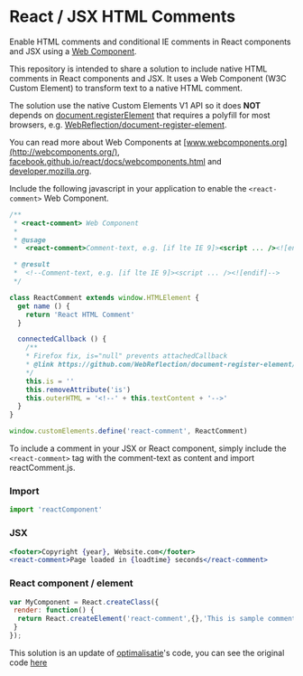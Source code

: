 # React / JSX HTML Comments
Enable HTML comments and conditional IE comments in React components and JSX using a [Web Component](https://developer.mozilla.org/en-US/docs/Web/Web_Components).

This repository is intended to share a solution to include native HTML comments in React components and JSX. It uses a Web Component (W3C Custom Element) to transform text to a native HTML comment.

The solution use the native Custom Elements V1 API so it does **NOT** depends on [document.registerElement](https://developer.mozilla.org/en-US/docs/Web/API/Document/registerElement) that requires a polyfill for most browsers, e.g. [WebReflection/document-register-element](https://github.com/WebReflection/document-register-element).

You can read more about Web Components at [www.webcomponents.org](http://webcomponents.org/), [facebook.github.io/react/docs/webcomponents.html](https://facebook.github.io/react/docs/webcomponents.html) and [developer.mozilla.org](https://developer.mozilla.org/en-US/docs/Web/Web_Components/Using_custom_elements).

Include the following javascript in your application to enable the `<react-comment>` Web Component. 

```javascript
/**
 * <react-comment> Web Component
 *
 * @usage
 *  <react-comment>Comment-text, e.g. [if lte IE 9]><script ... /><![endif]</react-comment>

 * @result
 *  <!--Comment-text, e.g. [if lte IE 9]><script ... /><![endif]-->
 */

class ReactComment extends window.HTMLElement {
  get name () {
    return 'React HTML Comment'
  }

  connectedCallback () {
    /**
    * Firefox fix, is="null" prevents attachedCallback
    * @link https://github.com/WebReflection/document-register-element/issues/22
    */
    this.is = ''
    this.removeAttribute('is')
    this.outerHTML = '<!--' + this.textContent + '-->'
  }
}

window.customElements.define('react-comment', ReactComment)
```

To include a comment in your JSX or React component, simply include the `<react-comment>` tag with the comment-text as content and import reactComment.js.
### Import
```javascript
import 'reactComponent'
```

### JSX
```jsx
<footer>Copyright {year}, Website.com</footer>
<react-comment>Page loaded in {loadtime} seconds</react-comment>
```

### React component / element
```javascript
var MyComponent = React.createClass({
 render: function() {
  return React.createElement('react-comment',{},'This is sample comment text.');
 }
});
```

This solution is an update of [optimalisatie](https://github.com/optimalisatie)'s code, you can see the original code [here](https://github.com/optimalisatie/react-jsx-html-comments)
